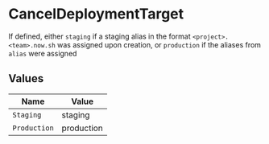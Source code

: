 # CancelDeploymentTarget

If defined, either `staging` if a staging alias in the format `<project>.<team>.now.sh` was assigned upon creation, or `production` if the aliases from `alias` were assigned


## Values

| Name         | Value        |
| ------------ | ------------ |
| `Staging`    | staging      |
| `Production` | production   |